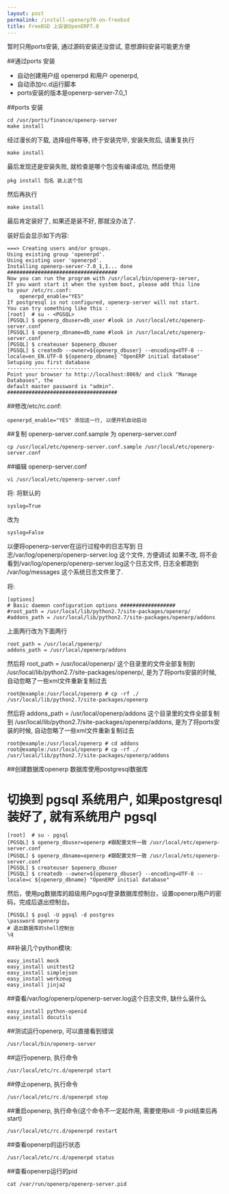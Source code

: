 ```yaml
---
layout: post
permalink: /install-openerp70-on-freebsd
title: FreeBSD 上安装OpenERP7.0
---
```


暂时只用ports安装, 通过源码安装还没尝试, 意想源码安装可能更方便


##通过ports 安装

 - 自动创建用户组 openerpd 和用户 openerpd,
 - 自动添加rc.d运行脚本
 - ports安装的版本是openerp-server-7.0_1

##ports 安装

    cd /usr/ports/finance/openerp-server
    make install

经过漫长的下载, 选择组件等等, 终于安装完毕, 安装失败后, 请重复执行

    make install

最后发现还是安装失败, 就检查是哪个包没有编译成功, 然后使用

    pkg install 包名 装上这个包

然后再执行

    make install

最后肯定装好了, 如果还是装不好, 那就没办法了.

装好后会显示如下内容:

    ===> Creating users and/or groups.
    Using existing group 'openerpd'.
    Using existing user 'openerpd'.
    Installing openerp-server-7.0_1,1... done
    ####################################
    Now you can run the program with /usr/local/bin/openerp-server,
    If you want start it when the system boot, please add this line
    to your /etc/rc.conf:
        openerpd_enable="YES"
    If postgresql is not configured, openerp-server will not start.
    You can try something like this :
    [root]  # su - <PGSQL>
    [PGSQL] $ openerp_dbuser=db_user #look in /usr/local/etc/openerp-server.conf
    [PGSQL] $ openerp_dbname=db_name #look in /usr/local/etc/openerp-server.conf
    [PGSQL] $ createuser $openerp_dbuser
    [PGSQL] $ createdb --owner=${openerp_dbuser} --encoding=UTF-8 --locale=en_EN.UTF-8 ${openerp_dbname} "OpenERP initial database"
    Setuping you first database
    ---------------------------
    Point your browser to http://localhost:8069/ and click "Manage Databases", the
    default master password is "admin".
    ####################################



##修改/etc/rc.conf:

    openerpd_enable="YES" 添加这一行, 以便开机自动启动

##复制 openerp-server.conf.sample 为 openerp-server.conf

    cp /usr/local/etc/openerp-server.conf.sample /usr/local/etc/openerp-server.conf

##编辑 openerp-server.conf

    vi /usr/local/etc/openerp-server.conf

将:
将默认的

    syslog=True

改为

    syslog=False

以便将openerp-server在运行过程中的日志写到 日志/var/log/openerp/openerp-server.log 这个文件, 方便调试
如果不改, 将不会看到/var/log/openerp/openerp-server.log这个日志文件, 日志全都跑到 /var/log/messages 这个系统日志文件里了.


将:

    [options]
    # Basic daemon configuration options ##################
    #root_path = /usr/local/lib/python2.7/site-packages/openerp/
    #addons_path = /usr/local/lib/python2.7/site-packages/openerp/addons

上面两行改为下面两行

    root_path = /usr/local/openerp/
    addons_path = /usr/local/openerp/addons

然后将 root_path = /usr/local/openerp/ 这个目录里的文件全部复制到 /usr/local/lib/python2.7/site-packages/openerp/, 是为了将ports安装的时候, 自动忽略了一些xml文件重新复制过去

    root@example:/usr/local/openerp # cp -rf ./ /usr/local/lib/python2.7/site-packages/openerp

然后将 addons_path = /usr/local/openerp/addons 这个目录里的文件全部复制到 /usr/local/lib/python2.7/site-packages/openerp/addons, 是为了将ports安装的时候, 自动忽略了一些xml文件重新复制过去

    root@example:/usr/local/openerp # cd addons
    root@example:/usr/local/openerp # cp -rf ./  /usr/local/lib/python2.7/site-packages/openerp/addons


##创建数据库openerp
数据库使用postgresql数据库

# 切换到 pgsql 系统用户, 如果postgresql装好了, 就有系统用户 pgsql

    [root]  # su - pgsql
    [PGSQL] $ openerp_dbuser=openerp #跟配置文件一致 /usr/local/etc/openerp-server.conf
    [PGSQL] $ openerp_dbname=openerp #跟配置文件一致 /usr/local/etc/openerp-server.conf
    [PGSQL] $ createuser $openerp_dbuser
    [PGSQL] $ createdb --owner=${openerp_dbuser} --encoding=UTF-8 --locale=c ${openerp_dbname} "OpenERP initial database"

然后，使用pg数据库的超级用户pgsql登录数据库控制台，设置openerp用户的密码，完成后退出控制台。

    [PGSQL] $ psql -U pgsql -d postgres
    \password openerp
    # 退出数据库的shell控制台
    \q


##补装几个python模块:


    easy_install mock
    easy_install unittest2
    easy_install simplejson
    easy_install werkzeug
    easy_install jinja2

##查看/var/log/openerp/openerp-server.log这个日志文件, 缺什么装什么

    easy_install python-openid
    easy_install docutils

##测试运行openerp, 可以直接看到错误

	/usr/local/bin/openerp-server

##运行openerp, 执行命令

    /usr/local/etc/rc.d/openerpd start

##停止openerp, 执行命令

    /usr/local/etc/rc.d/openerpd stop

##重启openerp, 执行命令(这个命令不一定起作用, 需要使用kill -9 pid结束后再start)

    /usr/local/etc/rc.d/openerpd restart

##查看openerp的运行状态

    /usr/local/etc/rc.d/openerpd status

##查看openerp运行的pid

    cat /var/run/openerp/openerp-server.pid

